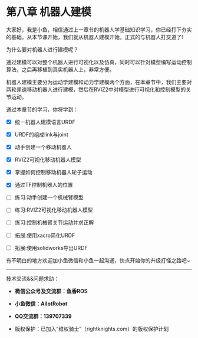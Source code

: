 # 第八章 机器人建模

大家好，我是小鱼，相信通过上一章节的机器人学基础知识学习，你已经打下夯实的基础，从本节课开始，我们就从机器人建模开始，正式的与机器人打交道了!

为什么要对机器人进行建模呢？

通过建模可以对整个机器人进行可视化以及仿真，同时可以针对模型编写运动控制算法，之后再移植到真实机器人上，非常方便。

机器人建模主要分为运动学建模和动力学建模两个方面，在本章节中，我们主要对两轮差速移动机器人进行建模，然后在RVIZ2中对模型进行可视化和控制模型的关节运动。

通过本章节的学习，你将学到：


- [X] 统一机器人建模语言URDF
- [X] URDF的组成link与joint
- [X] 动手创建一个移动机器人
- [X] RVIZ2可视化移动机器人模型
- [X] 掌握如何控制移动机器人轮子运动
- [X] 通过TF控制机器人的位置
- [ ] 练习:动手创建一个机械臂模型
- [ ] 练习:RVIZ2可视化移动机器人模型
- [ ] 练习:控制机械臂关节运动并求正解
- [ ] 拓展:使用xacro简化URDF
- [ ] 拓展:使用solidworks导出URDF




有不明白的地方欢迎加小鱼微信和小鱼一起沟通，快点开始你的升级打怪之路吧~

--------------

技术交流&&问题求助：

- **微信公众号及交流群：鱼香ROS**
- **小鱼微信：AiIotRobot**
- **QQ交流群：139707339**

- 版权保护：已加入“维权骑士”（rightknights.com）的版权保护计划


